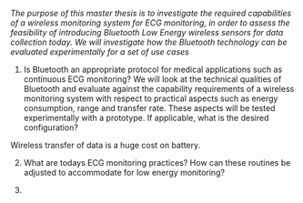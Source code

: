 *The purpose of this master thesis is to investigate the required capabilities of a wireless monitoring system for ECG monitoring, in order to assess the feasibility of introducing Bluetooth Low Energy wireless sensors for data collection today. We will investigate how the Bluetooth technology can be evaluated experimentally for a set of use cases*

1. Is Bluetooth an appropriate protocol for medical applications such as continuous ECG monitoring? We will look at the technical qualities of Bluetooth and evaluate against the capability requirements of a wireless monitoring system with respect to practical aspects such as energy consumption, range and transfer rate. These aspects will be tested experimentally with a prototype. If applicable, what is the desired configuration?

Wireless transfer of data is a huge cost on battery. 

2. What are todays ECG monitoring practices? How can these routines be adjusted to accommodate for low energy monitoring?

3. 